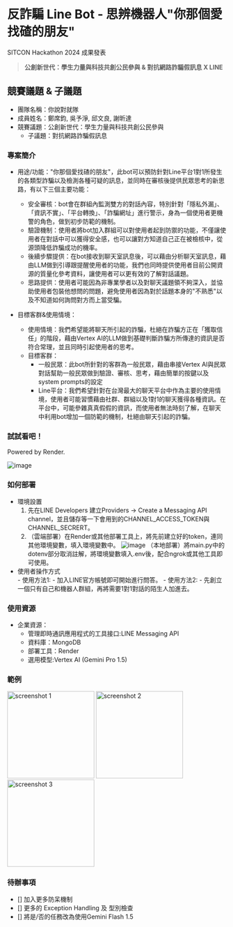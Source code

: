 # 反詐騙 Line Bot - 思辨機器人"你那個愛找碴的朋友"

SITCON Hackathon 2024 成果發表

> **公創新世代：學生力量與科技共創公民參與 & 對抗網路詐騙假訊息 X LINE**

## 競賽議題 & 子議題
- 團隊名稱：你說對就隊
- 成員姓名：鄭席鈞, 吳予淨, 邱文良, 謝昕達
- 競賽議題：公創新世代：學生力量與科技共創公民參與
    - 子議題：對抗網路詐騙假訊息

### 專案簡介
- 用途/功能："你那個愛找碴的朋友"，此bot可以預防針對Line平台1對1所發生的各類型詐騙以及檢測各種可疑的訊息，並同時在審核後提供民眾思考的新思路，有以下三個主要功能：
    - 安全審核：bot會在群組內監測雙方的對話內容，特別針對「隱私外漏」、「資訊不實」、「平台轉換」、「詐騙網址」進行警示，身為一個使用者更機警的角色，做到初步防範的機制。
    - 驗證機制：使用者將bot加入群組可以對使用者起到防禦的功能，不僅讓使用者在對話中可以獲得安全感，也可以讓對方知道自己正在被檢核中，從源頭降低詐騙成功的機率。
    - 後續步驟提供：在bot接收到聊天室訊息後，可以藉由分析聊天室訊息，藉由LLM做到引導跟提醒使用者的功能，我們也同時提供使用者目前公開資源的質量化參考資料，讓使用者可以更有效的了解對話議題。
    - 思路提供：使用者可能因為非專業學者以及對聊天議題領不夠深入，並協助使用者包裝他想問的問題，避免使用者因為對於話題本身的"不熟悉"以及不知道如何詢問對方而上當受騙。

- 目標客群&使用情境：
    - 使用情境：我們希望能將聊天所引起的詐騙，杜絕在詐騙方正在「獲取信任」的階段，藉由Vertex AI的LLM做到基礎判斷詐騙方所傳達的資訊是否符合常理，並且同時引起使用者的思考。
    - 目標客群：
        - 一般民眾：此bot所針對的客群為一般民眾，藉由串接Vertex AI與民眾對話幫助一般民眾做到驗證、審核、思考，藉由簡單的按鍵以及system prompts的設定
        - Line平台：我們希望針對在台灣最大的聊天平台中作為主要的使用情境，使用者可能習慣藉由社群、群組以及1對1的聊天獲得各種資訊。在平台中，可能參雜真真假假的資訊，而使用者無法時刻了解，在聊天中利用bot增加一個防範的機制，杜絕由聊天引起的詐騙。
### 試試看吧！
Powered by Render.

![image](https://github.com/leo5470/anti-scam-bot/assets/61446148/e204bce8-cb3e-4c98-a0ae-0a08857b4a8a)
     
        
### 如何部署
- 環境設置
  1. 先在LINE Developers 建立Providers -> Create a Messaging API channel，並且儲存等一下會用到的CHANNEL_ACCESS_TOKEN與CHANNEL_SECRERT。
    2. （雲端部署）在Render或其他部署工具上，將先前建立好的token，連同其他環境變數，填入環境變數中。
       ![image](https://hackmd.io/_uploads/Bkih5jDvC.png)
       （本地部署）將main.py中的dotenv部分取消註解，將環境變數填入.env後，配合ngrok或其他工具即可使用。
- 使用者操作方式<br>
        - 使用方法1:
            - 加入LINE官方帳號即可開始進行問答。
        - 使用方法2:
            - 先創立一個只有自己和機器人群組，再將需要1對1對話的陌生人加進去。

    
### 使用資源
- 企業資源：
    - 管理即時通訊應用程式的工具接口:LINE Messaging API<br>
    - 資料庫：MongoDB<br>
    - 部署工具：Render<br>
    - 選用模型:Vertex AI (Gemini Pro 1.5)<br>
### 範例
<img src="https://github.com/leo5470/anti-scam-bot/assets/61446148/a7f09a2f-d843-4837-a9e1-59a05a9e0857" alt="screenshot 1" width="200"/>
<img src="https://github.com/leo5470/anti-scam-bot/assets/61446148/90eef9ff-4ca7-4e03-b41e-6fb4dd8e3f5e" alt="screenshot 2" width="200"/>
<img src="https://github.com/leo5470/anti-scam-bot/assets/61446148/3dba7b9d-2f6f-427c-a65d-8abe04e78df1" alt="screenshot 3" width="200"/>

### 待辦事項
- [] 加入更多防呆機制
- [] 更多的 Exception Handling 及 型別檢查
- [] 將是/否的任務改為使用Gemini Flash 1.5



